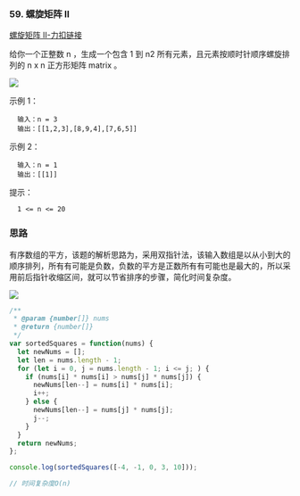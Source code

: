 ### 59. 螺旋矩阵 II
[螺旋矩阵 II-力扣链接](https://leetcode.cn/problems/spiral-matrix-ii/)

给你一个正整数 n ，生成一个包含 1 到 n2 所有元素，且元素按顺时针顺序螺旋排列的 n x n 正方形矩阵 matrix 。

![](https://assets.leetcode.com/uploads/2020/11/13/spiraln.jpg)

示例 1：
```shell
  输入：n = 3
  输出：[[1,2,3],[8,9,4],[7,6,5]]
```

示例 2：
```shell
  输入：n = 1
  输出：[[1]]
```

提示：
```shell
  1 <= n <= 20
```
### 思路
有序数组的平方，该题的解析思路为，采用双指针法，该输入数组是以从小到大的顺序排列，所有有可能是负数，负数的平方是正数所有有可能也是最大的，所以采用前后指针收缩区间，就可以节省排序的步骤，简化时间复杂度。

![](https://code-thinking.cdn.bcebos.com/gifs/977.%E6%9C%89%E5%BA%8F%E6%95%B0%E7%BB%84%E7%9A%84%E5%B9%B3%E6%96%B9.gif)

```javascript
/**
 * @param {number[]} nums
 * @return {number[]}
 */
var sortedSquares = function(nums) {
  let newNums = [];
  let len = nums.length - 1;
  for (let i = 0, j = nums.length - 1; i <= j; ) {
    if (nums[i] * nums[i] > nums[j] * nums[j]) {
      newNums[len--] = nums[i] * nums[i];
      i++;
    } else {
      newNums[len--] = nums[j] * nums[j];
      j--;
    }
  }
  return newNums;
};

console.log(sortedSquares([-4, -1, 0, 3, 10]));

// 时间复杂度O(n)

```